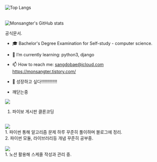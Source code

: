 ![Top Langs](https://github-readme-stats.vercel.app/api/top-langs/?username=Monsangter)<br><br><br>
![Monsangter's GitHub stats](https://github-readme-stats.vercel.app/api?username=Monsangter&show_icons=true&theme=radical)


공식문서.

- 🎓 Bachelor's Degree Examination for Self-study - computer science.

- 🌱 I’m currently learning:
  python3, django
  
- 📫 How to reach me:
  sangdobae@icloud.com
  https://monsangter.tistory.com/
  
- 🥰 성장하고 싶다!!!!!!!!!!!!!
- 꺠닫는중
<div>

<img src="https://img.shields.io/badge/django-FFFFFF?style=for-the-badge&logo=#092E20&logoColor=000000"/><br>
  1. 파이보 게시판 클론코딩<br> 
  <br>
<img src="https://img.shields.io/badge/python-FFFFFF?style=for-the-badge&logo=#3776AB&logoColor=000000"/><br>
  1. 파이썬 통해 알고리즘 문제 하루 꾸준히 풀이하며 블로그에 정리.<br>
  2. 파이썬 모듈, 라이브러리등 개념 꾸준히 공부중.<br><br>
<img src="https://img.shields.io/badge/notion-FFFFFF?style=for-the-badge&logo=#000000&logoColor=000000"/><br>
  1. 노션 활용해 스케줄 작성과 관리 중.<br><br>
</div>
<!--
**Monsangter/Monsangter** is a ✨ _special_ ✨ repository because its `README.md` (this file) appears on your GitHub profile.

Here are some ideas to get you started:

- 🔭 I’m currently working on ...
  python3, django, cs

- 🌱 I’m currently learning ...
  python algorithm

- 👯 I’m looking to collaborate on ...

- 🤔 I’m looking for help with ...

- 💬 Ask me about ...

- 📫 How to reach me: ...
  sangdobae@icloud.com

- 😄 Pronouns: ...

- ⚡ Fun fact: ...

-->

